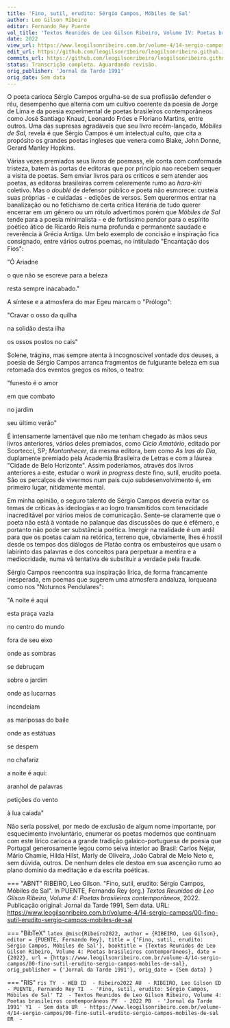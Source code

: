 ```yaml
---
title: 'Fino, sutil, erudito: Sérgio Campos, Móbiles de Sal'
author: Leo Gilson Ribeiro
editor: Fernando Rey Puente
vol_title: 'Textos Reunidos de Leo Gilson Ribeiro, Volume IV: Poetas brasileiros contemporâneos'
date: 2022
view_url: https://www.leogilsonribeiro.com.br/volume-4/14-sergio-campos/00-fino-sutil-erudito-sergio-campos-mobiles-de-sal
edit_url: https://github.com/leogilsonribeiro/leogilsonribeiro.github.io/edit/main/docs/markdown/volume-4/14-sergio-campos/00-fino-sutil-erudito-sergio-campos-mobiles-de-sal.md
commits_url: https://github.com/leogilsonribeiro/leogilsonribeiro.github.io/commits/main/docs/markdown/volume-4/14-sergio-campos/00-fino-sutil-erudito-sergio-campos-mobiles-de-sal.md
status: Transcrição completa. Aguardando revisão.
orig_publisher: 'Jornal da Tarde 1991'
orig_date: Sem data
---
```


O poeta carioca Sérgio Campos orgulha-se de sua profissão defender o réu, desempenho que alterna com um cultivo coerente da poesia de Jorge de Lima e da poesia experimental de poetas brasileiros contemporâneos como José Santiago Knaud, Leonardo Fróes e Floriano Martins, entre outros. Uma das supresas agradáveis que seu livro recém-lançado, *Móbiles de Sal*, revela é que Sérgio Campos é um intelectual culto, que cita a propósito os grandes poetas ingleses que venera como Blake, John Donne, Gerard Manley Hopkins.

Várias vezes premiados seus livros de poemass, ele conta com conformada tristeza, batem às portas de editoras que por princípio nao recebem sequer a visita de poetas. Sem enviar livros para os críticos e sem atender aos poetas, as editoras brasileiras correm celeremente rumo ao *hara-kiri* coletivo. Mas o *doublé* de defensor público e poeta não esmorece: custeia suas próprias - e cuidadas - edições de versos. Sem querermos entrar na banalização ou no fetichismo de certa crítica literária de tudo querer encerrar em um gênero ou um rótulo advertimos porém que *Móbiles de Sal* tende para a poesia minimalista - e de fortíssimo pendor para o espírito poético ático de Ricardo Reis numa profunda e permanente saudade e reverência à Grécia Antiga. Um belo exemplo de concisão e inspiração fica consignado, entre vários outros poemas, no intitulado "Encantação dos Fios":

"Ó Ariadne

o que não se escreve para a beleza

resta sempre inacabado."

A síntese e a atmosfera do mar Egeu marcam o "Prólogo":

"Cravar o osso da quilha

na solidão desta ilha

os ossos postos no cais"

Solene, trágina, mas sempre atenta à incognoscível vontade dos deuses, a poesia de Sérgio Campos arranca fragmentos de fulgurante beleza em sua retomada dos eventos gregos os mitos, o teatro:

"funesto é o amor

em que combato

no jardim

seu último verão"

É intensamente lamentável que não me tenham chegado às mãos seus livros anteriores, vários deles premiados, como *Ciclo Amatório*, editado por Scortecci, SP; *Montanhecer*, da mesma editora, bem como *As Iras do Dia*, duplamente premiado pela Academia Brasileira de Letras e com a láurea "Cidade de Belo Horizonte". Assim poderíamos, através dos livros anteriores a este, estudar o *work in progress* deste fino, sutil, erudito poeta. São os percalços de vivermos num país cujo subdesenvolvimento é, em primeiro lugar, nitidamente mental.

Em minha opinião, o seguro talento de Sérgio Campos deveria evitar os temas de críticas às ideologias e ao logro transmitidos com tenacidade inacreditável por vários meios de comunicação. Sente-se claramente que o poeta não está à vontade no palanque das discussões do que é efêmero, e portanto não pode ser substância poética. Imergir na realidade é um ardil para que os poetas caiam na retórica, terreno que, obviamente, lhes é hostil desde os tempos dos diálogos de Platão contra os embusteiros que usam o labirinto das palavras e dos conceitos para perpetuar a mentira e a mediocridade, numa vã tentativa de substituir a verdade pela fraude.

Sérgio Campos reencontra sua inspiração lírica, de forma francamente inesperada, em poemas que sugerem uma atmosfera andaluza, lorqueana como nos "Noturnos Pendulares":

"A noite é aqui

esta praça vazia

no centro do mundo

fora de seu eixo

onde as sombras

se debruçam

sobre o jardim

onde as lucarnas

incendeiam

as mariposas do baile

onde as estátuas

se despem

no chafariz

a noite é aqui:

aranhol de palavras

petições do vento

à lua caiada"

Não seria possível, por medo de exclusão de algum nome importante, por esquecimento involuntário, enumerar os poetas modernos que continuam com este lírico carioca a grande tradição galaico-portuguesa de poesia que Portugal generosamente legou como seiva interior ao Brasil: Carlos Nejar, Mário Chamie, Hilda Hilst, Marly de Oliveira, João Cabral de Melo Neto e, sem dúvida, outros. De nenhum deles ele destoa em sua ascenção rumo ao plano domínio da meditação e da escrita poéticas.


=== "ABNT"
    RIBEIRO, Leo Gilson. "Fino, sutil, erudito: Sérgio Campos, Móbiles de Sal". In PUENTE, Fernando Rey (org.) <em>Textos Reunidos de Leo Gilson Ribeiro, Volume 4: Poetas brasileiros contemporâneos</em>, 2022. Publicação original: Jornal da Tarde 1991, Sem data. URL: <a href="stable_url">https://www.leogilsonribeiro.com.br/volume-4/14-sergio-campos/00-fino-sutil-erudito-sergio-campos-mobiles-de-sal</a>

=== "BibTeX"
    ```latex
    @misc{Ribeiro2022,
    author = {RIBEIRO, Leo Gilson},
    editor = {PUENTE, Fernando Rey},
    title = {'Fino, sutil, erudito: Sérgio Campos, Móbiles de Sal'},
    booktitle = {Textos Reunidos de Leo Gilson Ribeiro, Volume 4: Poetas brasileiros contemporâneos},
    date = {2022},
    url = {https://www.leogilsonribeiro.com.br/volume-4/14-sergio-campos/00-fino-sutil-erudito-sergio-campos-mobiles-de-sal},
    orig_publisher = {'Jornal da Tarde 1991'},
    orig_date = {Sem data}
    }
    ```

=== "RIS"
    ```ris
    TY  - WEB
    ID  - Ribeiro2022
    AU  - RIBEIRO, Leo Gilson
    ED  - PUENTE, Fernando Rey
    TI  - 'Fino, sutil, erudito: Sérgio Campos, Móbiles de Sal'
    T2  - Textos Reunidos de Leo Gilson Ribeiro, Volume 4: Poetas brasileiros contemporâneos
    PY  - 2022
    PB  - 'Jornal da Tarde 1991'
    Y1  - Sem data
    UR  - https://www.leogilsonribeiro.com.br/volume-4/14-sergio-campos/00-fino-sutil-erudito-sergio-campos-mobiles-de-sal
    ER  - 
    ```
